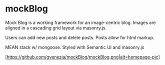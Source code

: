 # mockBlog

Mock Blog is a working framework for an image-centric blog. Images are aligned in a cascading grid layout via masonry.js. 

Users can add new posts and delete posts. Posts allow for html markup.

MEAN stack w/ mongoose. Styled with Semantic UI and masonry.js

[https://github.com/gvenezia/mockBlog/mockBlog.png|alt=homepage-pic]
